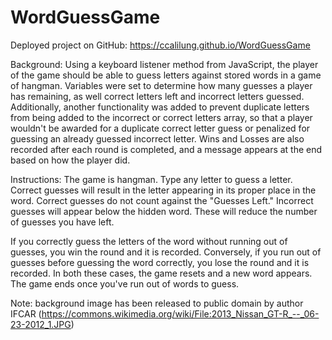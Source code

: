 # WordGuessGame
Deployed project on GitHub: https://ccalilung.github.io/WordGuessGame

Background: Using a keyboard listener method from JavaScript, the player of the game should be able to guess letters against stored words in a game of hangman. Variables were set to determine how many guesses a player has remaining, as well correct letters left and incorrect letters guessed. Additionally, another functionality was added to prevent duplicate letters from being added to the incorrect or correct letters array, so that a player wouldn't be awarded for a duplicate correct letter guess or penalized for guessing an already guessed incorrect letter. Wins and Losses are also recorded after each round is completed, and a message appears at the end based on how the player did.

Instructions: The game is hangman. Type any letter to guess a letter. Correct guesses will result in the letter appearing in its proper place in the word. Correct guesses do not count against the "Guesses Left." Incorrect guesses will appear below the hidden word. These will reduce the number of guesses you have left.

If you correctly guess the letters of the word without running out of guesses, you win the round and it is recorded. Conversely, if you run out of guesses before guessing the word correctly, you lose the round and it is recorded. In both these cases, the game resets and a new word appears. The game ends once you've run out of words to guess.

Note: background image has been released to public domain by author IFCAR (https://commons.wikimedia.org/wiki/File:2013_Nissan_GT-R_--_06-23-2012_1.JPG)

